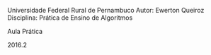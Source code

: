 Universidade Federal Rural de Pernambuco
Autor: Ewerton Queiroz
Disciplina: Prática de Ensino de Algoritmos

Aula Prática


2016.2
